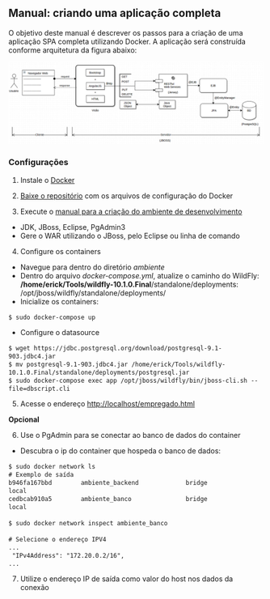 ## Manual: criando uma aplicação completa

O objetivo deste manual é descrever os passos para a criação de uma aplicação SPA completa utilizando Docker. A aplicação será construída conforme arquitetura da figura abaixo:

![](https://github.com/ericknilsen/aulas/blob/master/manuais/app/app01.png)

### Configurações 

1) Instale o [Docker](https://docs.docker.com/install)

2) [Baixe o repositório](https://github.com/ericknilsen/HandsOn/tree/master/docker/ambiente) com os arquivos de configuração do Docker

3) Execute o [manual para a criação do ambiente de desenvolvimento](https://github.com/ericknilsen/aulas/wiki/Manual-Ambiente)
 - JDK, JBoss, Eclipse, PgAdmin3
 - Gere o WAR utilizando o JBoss, pelo Eclipse ou linha de comando 

4) Configure os containers

- Navegue para dentro do diretório _ambiente_
- Dentro do arquivo _docker-compose.yml_, atualize o caminho do WildFly: 
**/home/erick/Tools/wildfly-10.1.0.Final**/standalone/deployments:
/opt/jboss/wildfly/standalone/deployments/
- Inicialize os containers:
```shell
$ sudo docker-compose up
```
- Configure o datasource
```shell
$ wget https://jdbc.postgresql.org/download/postgresql-9.1-903.jdbc4.jar
$ mv postgresql-9.1-903.jdbc4.jar /home/erick/Tools/wildfly-10.1.0.Final/standalone/deployments/postgresql.jar
$ sudo docker-compose exec app /opt/jboss/wildfly/bin/jboss-cli.sh --file=dbscript.cli
```

5) Acesse o endereço [http://localhost/empregado.html](http://localhost/empregado.html)


**Opcional**

6) Use o PgAdmin para se conectar ao banco de dados do container
- Descubra o ip do container que hospeda o banco de dados:
```
$ sudo docker network ls
# Exemplo de saída
b946fa167bbd        ambiente_backend             bridge              local
cedbcab910a5        ambiente_banco               bridge              local

$ sudo docker network inspect ambiente_banco

# Selecione o endereço IPV4
...
 "IPv4Address": "172.20.0.2/16",
...
```
7) Utilize o endereço IP de saída como valor do host nos dados da conexão
